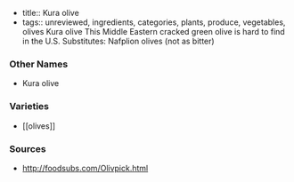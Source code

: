 - title:: Kura olive
- tags:: unreviewed, ingredients, categories, plants, produce, vegetables, olives
Kura olive This Middle Eastern cracked green olive is hard to find in the U.S. Substitutes: Nafplion olives (not as bitter)

### Other Names

* Kura olive

### Varieties

* [[olives]]

### Sources
* http://foodsubs.com/Olivpick.html

